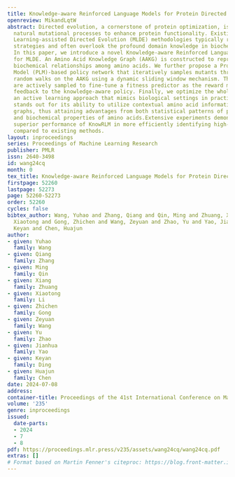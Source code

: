 ```yaml
---
title: Knowledge-aware Reinforced Language Models for Protein Directed Evolution
openreview: MikandLqtW
abstract: Directed evolution, a cornerstone of protein optimization, is to harness
  natural mutational processes to enhance protein functionality. Existing Machine
  Learning-assisted Directed Evolution (MLDE) methodologies typically rely on data-driven
  strategies and often overlook the profound domain knowledge in biochemical fields.
  In this paper, we introduce a novel Knowledge-aware Reinforced Language Model (KnowRLM)
  for MLDE. An Amino Acid Knowledge Graph (AAKG) is constructed to represent the intricate
  biochemical relationships among amino acids. We further propose a Protein Language
  Model (PLM)-based policy network that iteratively samples mutants through preferential
  random walks on the AAKG using a dynamic sliding window mechanism. The novel mutants
  are actively sampled to fine-tune a fitness predictor as the reward model, providing
  feedback to the knowledge-aware policy. Finally, we optimize the whole system in
  an active learning approach that mimics biological settings in practice.KnowRLM
  stands out for its ability to utilize contextual amino acid information from knowledge
  graphs, thus attaining advantages from both statistical patterns of protein sequences
  and biochemical properties of amino acids.Extensive experiments demonstrate the
  superior performance of KnowRLM in more efficiently identifying high-fitness mutants
  compared to existing methods.
layout: inproceedings
series: Proceedings of Machine Learning Research
publisher: PMLR
issn: 2640-3498
id: wang24cq
month: 0
tex_title: Knowledge-aware Reinforced Language Models for Protein Directed Evolution
firstpage: 52260
lastpage: 52273
page: 52260-52273
order: 52260
cycles: false
bibtex_author: Wang, Yuhao and Zhang, Qiang and Qin, Ming and Zhuang, Xiang and Li,
  Xiaotong and Gong, Zhichen and Wang, Zeyuan and Zhao, Yu and Yao, Jianhua and Ding,
  Keyan and Chen, Huajun
author:
- given: Yuhao
  family: Wang
- given: Qiang
  family: Zhang
- given: Ming
  family: Qin
- given: Xiang
  family: Zhuang
- given: Xiaotong
  family: Li
- given: Zhichen
  family: Gong
- given: Zeyuan
  family: Wang
- given: Yu
  family: Zhao
- given: Jianhua
  family: Yao
- given: Keyan
  family: Ding
- given: Huajun
  family: Chen
date: 2024-07-08
address:
container-title: Proceedings of the 41st International Conference on Machine Learning
volume: '235'
genre: inproceedings
issued:
  date-parts:
  - 2024
  - 7
  - 8
pdf: https://proceedings.mlr.press/v235/assets/wang24cq/wang24cq.pdf
extras: []
# Format based on Martin Fenner's citeproc: https://blog.front-matter.io/posts/citeproc-yaml-for-bibliographies/
---
```

